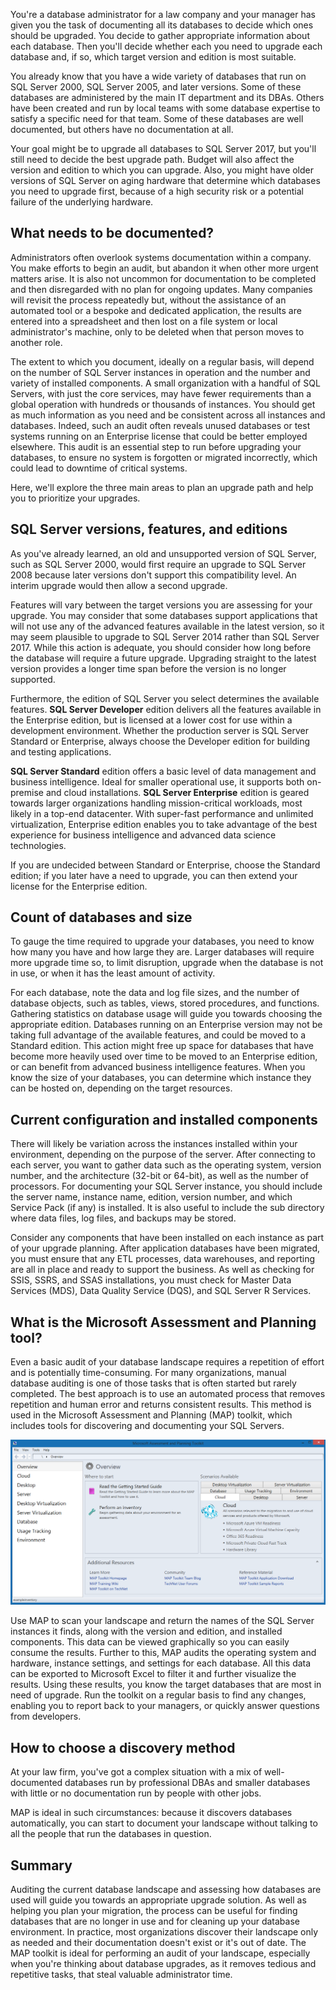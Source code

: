 You're a database administrator for a law company and your manager has given you the task of documenting all its databases to decide which ones should be upgraded. You decide to gather appropriate information about each database. Then you'll decide whether each you need to upgrade each database and, if so, which target version and edition is most suitable.

You already know that you have a wide variety of databases that run on SQL Server 2000, SQL Server 2005, and later versions. Some of these databases are administered by the main IT department and its DBAs. Others have been created and run by local teams with some database expertise to satisfy a specific need for that team. Some of these databases are well documented, but others have no documentation at all.

Your goal might be to upgrade all databases to SQL Server 2017, but you'll still need to decide the best upgrade path. Budget will also affect the version and edition to which you can upgrade. Also, you might have older versions of SQL Server on aging hardware that determine which databases you need to upgrade first, because of a high security risk or a potential failure of the underlying hardware.

## What needs to be documented?

Administrators often overlook systems documentation within a company. You make efforts to begin an audit, but abandon it when other more urgent matters arise. It is also not uncommon for documentation to be completed and then disregarded with no plan for ongoing updates. Many companies will revisit the process repeatedly but, without the assistance of an automated tool or a bespoke and dedicated application, the results are entered into a spreadsheet and then lost on a file system or local administrator's machine, only to be deleted when that person moves to another role.

The extent to which you document, ideally on a regular basis, will depend on the number of SQL Server instances in operation and the number and variety of installed components. A small organization with a handful of SQL Servers, with just the core services, may have fewer requirements than a global operation with hundreds or thousands of instances. You should get as much information as you need and be consistent across all instances and databases. Indeed, such an audit often reveals unused databases or test systems running on an Enterprise license that could be better employed elsewhere. This audit is an essential step to run before upgrading your databases, to ensure no system is forgotten or migrated incorrectly, which could lead to downtime of critical systems.

Here, we'll explore the three main areas to plan an upgrade path and help you to prioritize your upgrades.

## SQL Server versions, features, and editions

As you've already learned, an old and unsupported version of SQL Server, such as SQL Server 2000, would first require an upgrade to SQL Server 2008 because later versions don't support this compatibility level. An interim upgrade would then allow a second upgrade.  

Features will vary between the target versions you are assessing for your upgrade. You may consider that some databases support applications that will not use any of the advanced features available in the latest version, so it may seem plausible to upgrade to SQL Server 2014 rather than SQL Server 2017. While this action is adequate, you should consider how long before the database will require a future upgrade. Upgrading straight to the latest version provides a longer time span before the version is no longer supported.

Furthermore, the edition of SQL Server you select determines the available features. **SQL Server Developer** edition delivers all the features available in the Enterprise edition, but is licensed at a lower cost for use within a development environment. Whether the production server is SQL Server Standard or Enterprise, always choose the Developer edition for building and testing applications.

**SQL Server Standard** edition offers a basic level of data management and business intelligence. Ideal for smaller operational use, it supports both on-premise and cloud installations. **SQL Server Enterprise** edition is geared towards larger organizations handling mission-critical workloads, most likely in a top-end datacenter. With super-fast performance and unlimited virtualization, Enterprise edition enables you to take advantage of the best experience for business intelligence and advanced data science technologies.

If you are undecided between Standard or Enterprise, choose the Standard edition; if you later have a need to upgrade, you can then extend your license for the Enterprise edition.

## Count of databases and size

To gauge the time required to upgrade your databases, you need to know how many you have and how large they are. Larger databases will require more upgrade time so, to limit disruption, upgrade when the database is not in use, or when it has the least amount of activity.

For each database, note the data and log file sizes, and the number of database objects, such as tables, views, stored procedures, and functions. Gathering statistics on database usage will guide you towards choosing the appropriate edition. Databases running on an Enterprise version may not be taking full advantage of the available features, and could be moved to a Standard edition. This action might free up space for databases that have become more heavily used over time to be moved to an Enterprise edition, or can benefit from advanced business intelligence features. When you know the size of your databases, you can determine which instance they can be hosted on, depending on the target resources.

## Current configuration and installed components

There will likely be variation across the instances installed within your environment, depending on the purpose of the server. After connecting to each server, you want to gather data such as the operating system, version number, and the architecture (32-bit or 64-bit), as well as the number of processors. For documenting your SQL Server instance, you should include the server name, instance name, edition, version number, and which Service Pack (if any) is installed. It is also useful to include the sub directory where data files, log files, and backups may be stored.

Consider any components that have been installed on each instance as part of your upgrade planning. After application databases have been migrated, you must ensure that any ETL processes, data warehouses, and reporting are all in place and ready to support the business. As well as checking for SSIS, SSRS, and SSAS installations, you must check for Master Data Services (MDS), Data Quality Service (DQS), and SQL Server R Services.

## What is the Microsoft Assessment and Planning tool?

Even a basic audit of your database landscape requires a repetition of effort and is potentially time-consuming. For many organizations, manual database auditing is one of those tasks that is often started but rarely completed. The best approach is to use an automated process that removes repetition and human error and returns consistent results. This method is used in the Microsoft Assessment and Planning (MAP) toolkit, which includes tools for discovering and documenting your SQL Servers.

![Microsoft Assessment and Planning](../media/3-map-screenshot.png)

Use MAP to scan your landscape and return the names of the SQL Server instances it finds, along with the version and edition, and installed components. This data can be viewed graphically so you can easily consume the results. Further to this, MAP audits the operating system and hardware, instance settings, and settings for each database. All this data can be exported to Microsoft Excel to filter it and further visualize the results. Using these results, you know the target databases that are most in need of upgrade. Run the toolkit on a regular basis to find any changes, enabling you to report back to your managers, or quickly answer questions from developers.

## How to choose a discovery method

At your law firm, you've got a complex situation with a mix of well-documented databases run by professional DBAs and smaller databases with little or no documentation run by people with other jobs.

MAP is ideal in such circumstances: because it discovers databases automatically, you can start to document your landscape without talking to all the people that run the databases in question.

## Summary

Auditing the current database landscape and assessing how databases are used will guide you towards an appropriate upgrade solution. As well as helping you plan your migration, the process can be useful for finding databases that are no longer in use and for cleaning up your database environment. In practice, most organizations discover their landscape only as needed and their documentation doesn't exist or it's out of date. The MAP toolkit is ideal for performing an audit of your landscape, especially when you're thinking about database upgrades, as it removes tedious and repetitive tasks, that steal valuable administrator time.